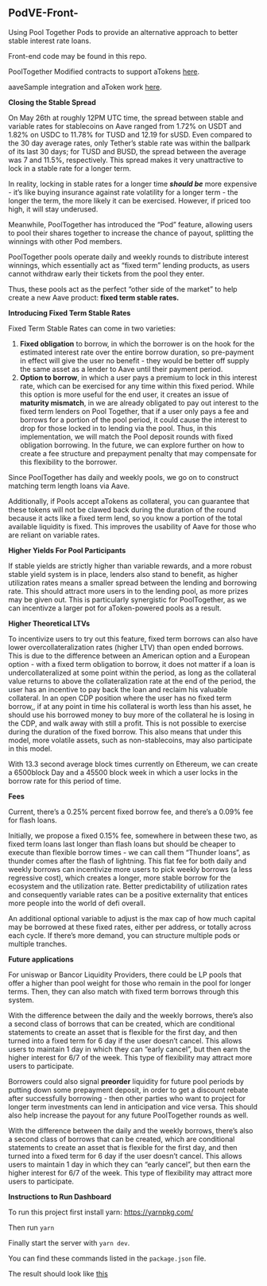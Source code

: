 ## PodVE-Front-

Using Pool Together Pods to provide an alternative approach to better stable interest rate loans.

Front-end code may be found in this repo.

PoolTogether Modified contracts to support aTokens [here](https://github.com/calchulus/pooltogether-contracts).

aaveSample integration and aToken work [here](https://github.com/calchulus/aaveFixedStable/blob/master/README.md).

**Closing the Stable Spread**

On May 26th at roughly 12PM UTC time, the spread between stable and variable rates for stablecoins on Aave ranged from 1.72% on USDT and 1.82% on USDC to 11.78% for TUSD and 12.19 for sUSD. Even compared to the 30 day average rates, only Tether’s stable rate  was within the ballpark of its last 30 days; for TUSD and BUSD, the spread between the average was 7 and 11.5%, respectively. This spread makes it very unattractive to lock in a stable rate for a longer term.

In reality, locking in stable rates for a longer time **_should be_** more expensive - it’s like buying insurance against rate volatility for a longer term - the longer the term, the more likely it can be exercised. However, if priced too high, it will stay underused.

Meanwhile, PoolTogether has introduced the “Pod” feature, allowing users to pool their shares together to increase the chance of payout, splitting the winnings with other Pod members.

PoolTogether pools operate daily and weekly rounds to distribute interest winnings, which essentially act as “fixed term” lending products, as users cannot withdraw early their tickets from the pool they enter.

Thus, these pools act as the perfect “other side of the market” to help create a new Aave product: **fixed term stable rates.**

**Introducing Fixed Term Stable Rates**

Fixed Term Stable Rates can come in two varieties: 



1. **Fixed obligation** to borrow, in which the borrower is on the hook for the estimated interest rate over the entire borrow duration, so pre-payment in effect will give the user no benefit - they would be better off supply the same asset as a lender to Aave until their payment period.
2. **Option to borrow**, in which a user pays a premium to lock in this interest rate, which can be exercised for any time within this fixed period. While this option is more useful for the end user, it creates an issue of **maturity mismatch**, in we are already obligated to pay out interest to the fixed term lenders on Pool Together, that if a user only pays a fee and borrows for a portion of the pool period, it could cause the interest to drop for those locked in to lending via the pool. Thus, in this implementation, we will match the Pool deposit rounds with fixed obligation borrowing. In the future, we can explore further on how to create a fee structure and prepayment penalty that may compensate for this flexibility to the borrower.

Since PoolTogether has daily and weekly pools, we go on to construct matching term length loans via Aave.

Additionally, if Pools accept aTokens as collateral, you can guarantee that these tokens will not be clawed back during the duration of the round because it acts like a fixed term lend, so you know a portion of the total available liquidity is fixed. This improves the usability of Aave for those who are reliant on variable rates.

**Higher Yields For Pool Participants**

If stable yields are strictly higher than variable rewards, and a more robust stable yield system is in place, lenders also stand to benefit, as higher utilization rates means a smaller spread between the lending and borrowing rate. This should attract more users in to the lending pool, as more prizes may be given out. This is particularly synergistic for PoolTogether, as we can incentivze a larger pot for aToken-powered pools as a result.

**Higher Theoretical  LTVs**

To incentivize users to try out this feature, fixed term borrows can also have lower overcollateralization rates (higher LTV) than open ended borrows. This is due to the difference between an American option and a European option - with a fixed term obligation to borrow, it does not matter if a loan is undercollateralized at some point within the period, as long as the collateral value returns to above the collateralization rate at the end of the period, the user has an incentive to pay back the loan and reclaim his valuable collateral. In an open CDP position where the user has no fixed term borrow,, if at any point in time his collateral is worth less than his asset, he should use his borrowed money to buy more of the collateral he is losing in the CDP, and walk away with still a profit. This is not possible to exercise during the duration of the fixed borrow. This also means that under this model, more volatile assets, such as non-stablecoins, may also participate in this model.

With 13.3 second average block times currently on Ethereum, we can create a 6500block Day and a 45500 block week in which a user locks in the borrow rate for this period of time. 

**Fees**

Current, there’s a 0.25% percent fixed borrow fee, and there’s a 0.09% fee for flash loans.

Initially, we propose a fixed 0.15% fee, somewhere in between these two, as fixed term loans last longer than flash loans but should be cheaper to execute than flexible borrow times - we can call them “Thunder loans”, as thunder comes after the flash of lightning. This flat fee for both daily and weekly borrows can incentivize more users to pick weekly borrows (a less regressive cost), which creates a longer, more stable borrow for the ecosystem and the utilization rate. Better predictability of utilization rates and consequently variable rates can be a positive externality that entices more people into the world of defi overall.

An additional optional variable to adjust is the max cap of how much capital may be borrowed at these fixed rates, either per address, or totally across each cycle. If there’s more demand, you can structure multiple pods or multiple tranches.

**Future applications**

For uniswap or Bancor Liquidity Providers, there could be LP pools that offer a higher than pool weight for those who remain in the pool for longer terms. Then, they can also match with fixed term borrows through this system.

With the difference between the daily and the weekly borrows, there’s also a second class of borrows that can be created, which are conditional statements to create an asset that is flexible for the first day, and then turned into a fixed term for 6 day if the user doesn’t cancel. This allows users to maintain 1 day in which they can “early cancel”, but then earn the higher interest for 6/7 of the week. This type of flexibility may attract more users to participate.

Borrowers could also signal **preorder** liquidity for future pool periods by putting down some prepayment deposit, in order to get a discount rebate after successfully borrowing - then other parties who want to project for longer term investments can lend in anticipation and vice versa. This should also help increase the payout for any future PoolTogether rounds as well.

With the difference between the daily and the weekly borrows, there’s also a second class of borrows that can be created, which are conditional statements to create an asset that is flexible for the first day, and then turned into a fixed term for 6 day if the user doesn’t cancel. This allows users to maintain 1 day in which they can “early cancel”, but then earn the higher interest for 6/7 of the week. This type of flexibility may attract more users to participate.

**Instructions to Run Dashboard**

To run this project first install yarn: https://yarnpkg.com/

Then run `yarn`

Finally start the server with `yarn dev`.

You can find these commands listed in the `package.json` file.

The result should look like [this](https://github.com/calchulus/podVE/blob/master/screenshot.png)
